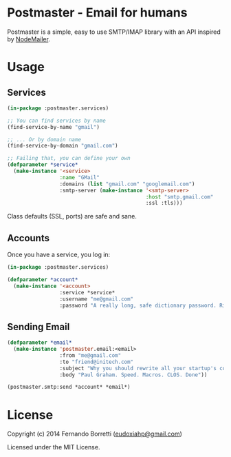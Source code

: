 # Postmaster - Email for humans

Postmaster is a simple, easy to use SMTP/IMAP library with an API inspired by
[NodeMailer][nm].

[nm]: http://www.nodemailer.com/

# Usage

## Services

~~~lisp
(in-package :postmaster.services)

;; You can find services by name
(find-service-by-name "gmail")

;; ... Or by domain name
(find-service-by-domain "gmail.com")

;; Failing that, you can define your own
(defparameter *service*
  (make-instance '<service>
                 :name "GMail"
                 :domains (list "gmail.com" "googlemail.com")
                 :smtp-server (make-instance '<smtp-server>
                                             :host "smtp.gmail.com"
                                             :ssl :tls)))
~~~

Class defaults (SSL, ports) are safe and sane.

## Accounts

Once you have a service, you log in:

~~~lisp
(in-package :postmaster.services)

(defparameter *account*
  (make-instance '<account>
                 :service *service*
                 :username "me@gmail.com"
                 :password "A really long, safe dictionary password. Right?"))
~~~

## Sending Email

~~~lisp
(defparameter *email*
  (make-instance 'postmaster.email:<email>
                 :from "me@gmail.com"
                 :to "friend@initech.com"
                 :subject "Why you should rewrite all your startup's code in CL"
                 :body "Paul Graham. Speed. Macros. CLOS. Done"))

(postmaster.smtp:send *account* *email*)
~~~

# License

Copyright (c) 2014 Fernando Borretti (eudoxiahp@gmail.com)

Licensed under the MIT License.
